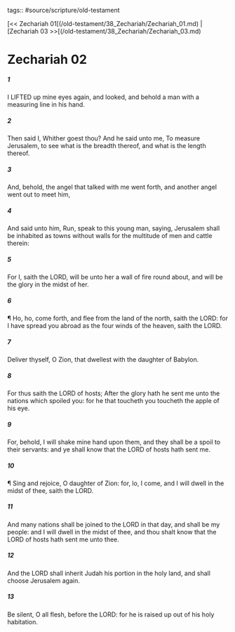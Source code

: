 tags:: #source/scripture/old-testament

[<< Zechariah 01[(/old-testament/38_Zechariah/Zechariah_01.md) | [Zechariah 03 >>[(/old-testament/38_Zechariah/Zechariah_03.md)

# Zechariah 02

##### 1

I LIFTED up mine eyes again, and looked, and behold a man with a measuring line in his hand.

##### 2

Then said I, Whither goest thou? And he said unto me, To measure Jerusalem, to see what is the breadth thereof, and what is the length thereof.

##### 3

And, behold, the angel that talked with me went forth, and another angel went out to meet him,

##### 4

And said unto him, Run, speak to this young man, saying, Jerusalem shall be inhabited as towns without walls for the multitude of men and cattle therein:

##### 5

For I, saith the LORD, will be unto her a wall of fire round about, and will be the glory in the midst of her.

##### 6

¶ Ho, ho, come forth, and flee from the land of the north, saith the LORD: for I have spread you abroad as the four winds of the heaven, saith the LORD.

##### 7

Deliver thyself, O Zion, that dwellest with the daughter of Babylon.

##### 8

For thus saith the LORD of hosts; After the glory hath he sent me unto the nations which spoiled you: for he that toucheth you toucheth the apple of his eye.

##### 9

For, behold, I will shake mine hand upon them, and they shall be a spoil to their servants: and ye shall know that the LORD of hosts hath sent me.

##### 10

¶ Sing and rejoice, O daughter of Zion: for, lo, I come, and I will dwell in the midst of thee, saith the LORD.

##### 11

And many nations shall be joined to the LORD in that day, and shall be my people: and I will dwell in the midst of thee, and thou shalt know that the LORD of hosts hath sent me unto thee.

##### 12

And the LORD shall inherit Judah his portion in the holy land, and shall choose Jerusalem again.

##### 13

Be silent, O all flesh, before the LORD: for he is raised up out of his holy habitation.
